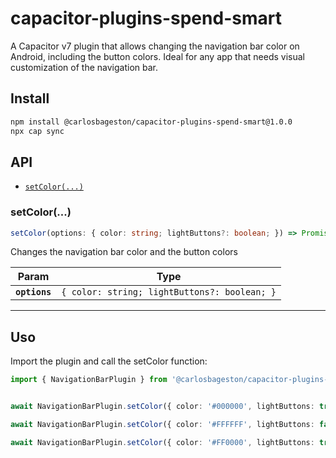# capacitor-plugins-spend-smart

A Capacitor v7 plugin that allows changing the navigation bar color on Android, including the button colors. Ideal for any app that needs visual customization of the navigation bar.

## Install

```bash
npm install @carlosbageston/capacitor-plugins-spend-smart@1.0.0
npx cap sync
```

## API

<docgen-index>

* [`setColor(...)`](#setcolor)

</docgen-index>

<docgen-api>
<!--Update the source file JSDoc comments and rerun docgen to update the docs below-->

### setColor(...)

```typescript
setColor(options: { color: string; lightButtons?: boolean; }) => Promise<void>
```

Changes the navigation bar color and the button colors

| Param         | Type                                                    |
| ------------- | ------------------------------------------------------- |
| **`options`** | <code>{ color: string; lightButtons?: boolean; }</code> |

--------------------

## Uso

Import the plugin and call the setColor function:

```typescript
import { NavigationBarPlugin } from '@carlosbageston/capacitor-plugins-spend-smart';


await NavigationBarPlugin.setColor({ color: '#000000', lightButtons: true });

await NavigationBarPlugin.setColor({ color: '#FFFFFF', lightButtons: false });

await NavigationBarPlugin.setColor({ color: '#FF0000', lightButtons: true });
```
</docgen-api>
